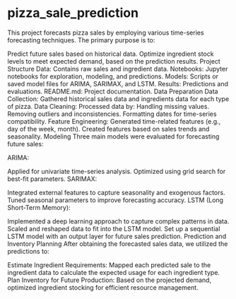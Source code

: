 # pizza_sale_prediction

This project forecasts pizza sales by employing various time-series forecasting techniques. The primary purpose is to:

Predict future sales based on historical data.
Optimize ingredient stock levels to meet expected demand, based on the prediction results.
Project Structure
Data: Contains raw sales and ingredient data.
Notebooks: Jupyter notebooks for exploration, modeling, and predictions.
Models: Scripts or saved model files for ARIMA, SARIMAX, and LSTM.
Results: Predictions and evaluations.
README.md: Project documentation.
Data Preparation
Data Collection: Gathered historical sales data and ingredients data for each type of pizza.
Data Cleaning: Processed data by:
Handling missing values.
Removing outliers and inconsistencies.
Formatting dates for time-series compatibility.
Feature Engineering:
Generated time-related features (e.g., day of the week, month).
Created features based on sales trends and seasonality.
Modeling
Three main models were evaluated for forecasting future sales:

ARIMA:

Applied for univariate time-series analysis.
Optimized using grid search for best-fit parameters.
SARIMAX:

Integrated external features to capture seasonality and exogenous factors.
Tuned seasonal parameters to improve forecasting accuracy.
LSTM (Long Short-Term Memory):

Implemented a deep learning approach to capture complex patterns in data.
Scaled and reshaped data to fit into the LSTM model.
Set up a sequential LSTM model with an output layer for future sales prediction.
Prediction and Inventory Planning
After obtaining the forecasted sales data, we utilized the predictions to:

Estimate Ingredient Requirements:
Mapped each predicted sale to the ingredient data to calculate the expected usage for each ingredient type.
Plan Inventory for Future Production:
Based on the projected demand, optimized ingredient stocking for efficient resource management.
